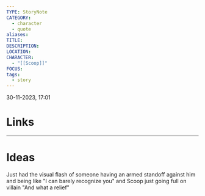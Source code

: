 ```yaml
---
TYPE: StoryNote
CATEGORY:
  - character
  - quote
aliases: 
TITLE: 
DESCRIPTION: 
LOCATION: 
CHARACTER:
  - "[[Scoop]]"
FOCUS: 
tags:
  - story
---
```


30-11-2023, 17:01



# Links



- - - 
# Ideas


Just had the visual flash of someone having an armed standoff against him and being like "I can barely recognize you" and Scoop just going full on villain "And what a relief"